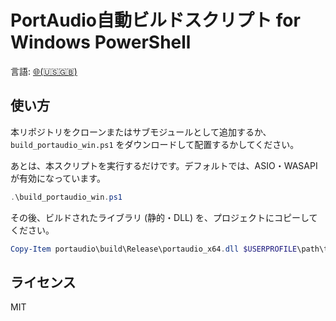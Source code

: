 #  PortAudio自動ビルドスクリプト for Windows PowerShell

言語: [🌐(🇺🇸🇬🇧)](./README.md)

## 使い方

本リポジトリをクローンまたはサブモジュールとして追加するか、 `build_portaudio_win.ps1` をダウンロードして配置するかしてください。

あとは、本スクリプトを実行するだけです。デフォルトでは、ASIO・WASAPIが有効になっています。

```powershell
.\build_portaudio_win.ps1
```

その後、ビルドされたライブラリ (静的・DLL) を、プロジェクトにコピーしてください。

```powershell
Copy-Item portaudio\build\Release\portaudio_x64.dll $USERPROFILE\path\to\your\project\build\Release\
```

## ライセンス

MIT
